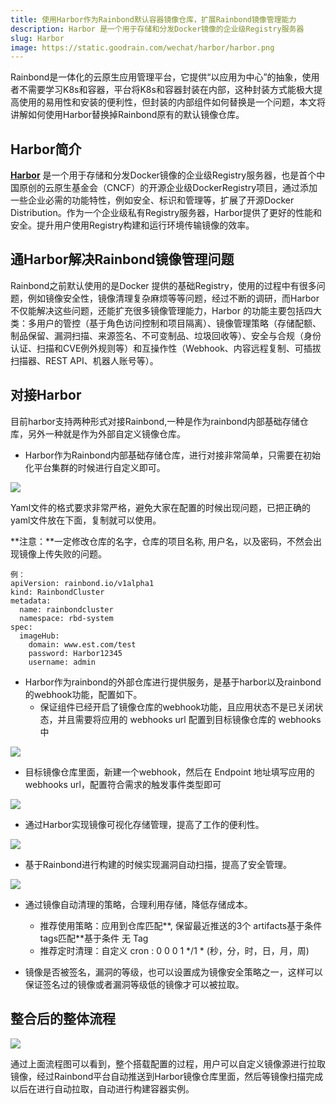 ```yaml
---
title: 使用Harbor作为Rainbond默认容器镜像仓库，扩展Rainbond镜像管理能力
description: Harbor 是一个用于存储和分发Docker镜像的企业级Registry服务器
slug: Harbor
image: https://static.goodrain.com/wechat/harbor/harbor.png
---
```


Rainbond是一体化的云原生应用管理平台，它提供“以应用为中心”的抽象，使用者不需要学习K8s和容器，平台将K8s和容器封装在内部，这种封装方式能极大提高使用的易用性和安装的便利性，但封装的内部组件如何替换是一个问题，本文将讲解如何使用Harbor替换掉Rainbond原有的默认镜像仓库。

## Harbor简介


[**Harbor**](https://goharbor.io/) 是一个用于存储和分发Docker镜像的企业级Registry服务器，也是首个中国原创的云原生基金会（CNCF）的开源企业级DockerRegistry项目，通过添加一些企业必需的功能特性，例如安全、标识和管理等，扩展了开源Docker Distribution。作为一个企业级私有Registry服务器，Harbor提供了更好的性能和安全。提升用户使用Registry构建和运行环境传输镜像的效率。


## 通Harbor解决Rainbond镜像管理问题


​Rainbond之前默认使用的是Docker 提供的基础Registry，使用的过程中有很多问题，例如镜像安全性，镜像清理复杂麻烦等等问题，经过不断的调研，而Harbor不仅能解决这些问题，还能扩充很多镜像管理能力，Harbor 的功能主要包括四大类：多用户的管控（基于角色访问控制和项目隔离）、镜像管理策略（存储配额、制品保留、漏洞扫描、来源签名、不可变制品、垃圾回收等）、安全与合规（身份认证、扫描和CVE例外规则等）和互操作性（Webhook、内容远程复制、可插拔扫描器、REST API、机器人账号等）。



## 对接Harbor

​目前harbor支持两种形式对接Rainbond,一种是作为rainbond内部基础存储仓库，另外一种就是作为外部自定义镜像仓库。

- Harbor作为Rainbond内部基础存储仓库，进行对接非常简单，只需要在初始化平台集群的时候进行自定义即可。

![](https://pic.imgdb.cn/item/61a429c02ab3f51d9106c4f1.jpg)

​Yaml文件的格式要求非常严格，避免大家在配置的时候出现问题，已把正确的yaml文件放在下面，复制就可以使用。

**注意：**一定修改仓库的名字，仓库的项目名称, 用户名，以及密码，不然会出现镜像上传失败的问题。

```` 
例：
apiVersion: rainbond.io/v1alpha1
kind: RainbondCluster
metadata:
  name: rainbondcluster
  namespace: rbd-system
spec:
  imageHub:
    domain: www.est.com/test
    password: Harbor12345
    username: admin
````



- Harbor作为rainbond的外部仓库进行提供服务，是基于harbor以及rainbond的webhook功能，配置如下。
  - 保证组件已经开启了镜像仓库的webhook功能，且应用状态不是已关闭状态，并且需要将应用的 webhooks url 配置到目标镜像仓库的 webhooks 中

![](https://pic.imgdb.cn/item/61a5951e2ab3f51d919ea0df.png)



-   目标镜像仓库里面，新建一个webhook，然后在 Endpoint 地址填写应用的 webhooks url，配置符合需求的触发事件类型即可

![](https://pic.imgdb.cn/item/61a5951e2ab3f51d919ea0ea.png)


- 通过Harbor实现镜像可视化存储管理，提高了工作的便利性。

![](https://pic.imgdb.cn/item/61a6cabf2ab3f51d9172ca88.png)

- 基于Rainbond进行构建的时候实现漏洞自动扫描，提高了安全管理。

![](https://pic.imgdb.cn/item/61a6cb0e2ab3f51d9172f17e.png)

- 通过镜像自动清理的策略，合理利用存储，降低存储成本。

  - 推荐使用策略：应用到仓库匹配**, 保留最近推送的3个 artifacts基于条件tags匹配**基于条件 无 Tag
  - 推荐定时清理：自定义 cron :  0 0 0 1 */1 *  (秒，分，时，日，月，周)
- 镜像是否被签名，漏洞的等级，也可以设置成为镜像安全策略之一，这样可以保证签名过的镜像或者漏洞等级低的镜像才可以被拉取。

## 整合后的整体流程

![](https://pic.imgdb.cn/item/61a439b22ab3f51d910d5d1c.png)

通过上面流程图可以看到，整个搭载配置的过程，用户可以自定义镜像源进行拉取镜像，经过Rainbond平台自动推送到Harbor镜像仓库里面，然后等镜像扫描完成以后在进行自动拉取，自动进行构建容器实例。


